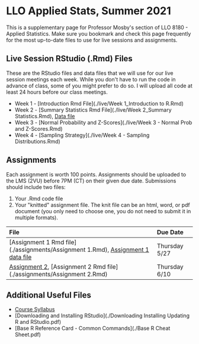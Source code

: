 # LLO Applied Stats, Summer 2021

This is a supplementary page for Professor Mosby's section of LLO 8180 - Applied Statistics. Make sure you bookmark and check this page frequently for the most up-to-date files to use for live sessions and assignments. 

## Live Session RStudio (.Rmd) Files
These are the RStudio files and data files that we will use for our live session meetings each week. While you don't have to run the code in advance of class, some of you might prefer to do so. I will upload all code at least 24 hours before our class meetings.
- Week 1 - [Introduction Rmd File](./live/Week 1_Introduction to R.Rmd)
- Week 2 - [Summary Statistics Rmd File](./live/Week 2_Summary Statistics.Rmd), [Data file](./live/week2data.txt) 
- Week 3 - [Normal Probability and Z-Scores](./live/Week 3 - Normal Prob and Z-Scores.Rmd)
- Week 4 - [Sampling Strategy](./live/Week 4 - Sampling Distributions.Rmd)


## Assignments
Each assignment is worth 100 points. Assignments should be uploaded to the LMS (2VU) before 7PM (CT) on their given due date. Submissions should include two files:
1. Your .Rmd code file
2. Your "knitted" assignment file. The knit file can be an html, word, or pdf document (you only need to choose one, you do not need to submit it in multiple formats). 

| File      | Due Date          |
|:-------------|:------------------|
| [Assignment 1 Rmd file](./assignments/Assignment 1.Rmd), [Assignment 1 data file](./assignments/phd.txt) | Thursday 5/27 |
| [Assignment 2](./assignments/Assignment-2.html), [Assignment 2 Rmd file](./assignments/Assignment 2.Rmd) | Thursday 6/10 |
  

## Additional Useful Files
* [Course Syllabus](./llo_8180_syllabus.pdf)
* [Downloading and Installing RStudio](./Downloading Installing Updating R and RStudio.pdf)
* [Base R Reference Card - Common Commands](./Base R Cheat Sheet.pdf)
